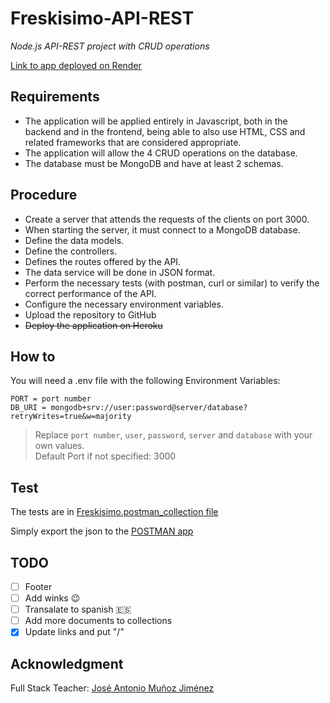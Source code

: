 # Freskisimo-API-REST
*Node.js API-REST project with CRUD operations*

[Link to app deployed on Render](https://freskisimo-api-rest.onrender.com/)

## Requirements
- The application will be applied entirely in Javascript, both in the backend and in the frontend, being able to also use HTML, CSS and related frameworks that are considered appropriate.
- The application will allow the 4 CRUD operations on the database.
- The database must be MongoDB and have at least 2 schemas.

## Procedure
- Create a server that attends the requests of the clients on port 3000.
- When starting the server, it must connect to a MongoDB database.
- Define the data models.
- Define the controllers.
- Defines the routes offered by the API.
- The data service will be done in JSON format.
- Perform the necessary tests (with postman, curl or similar) to verify the correct performance of the API.
- Configure the necessary environment variables.
- Upload the repository to GitHub
- ~~Deploy the application on Heroku~~

## How to
You will need a .env file with the following Environment Variables:

```
PORT = port number
DB_URI = mongodb+srv://user:password@server/database?retryWrites=true&w=majority
```
> Replace `port number`, `user`, `password`, `server` and `database` with your own values.\
> Default Port if not specified: 3000

## Test
The tests are in [Freskisimo.postman_collection file](https://github.com/Deg42/Fresquisimo-API-REST/blob/main/test/Freskisimo.postman_collection.json)

Simply export the json to the [POSTMAN app](https://www.postman.com/downloads/)

## TODO
- [ ] Footer
- [ ] Add winks :wink:
- [ ] Transalate to spanish :es:
- [ ] Add more documents to collections
- [X] Update links and put "/"

## Acknowledgment
Full Stack Teacher: 
[José Antonio Muñoz Jiménez](https://github.com/jamj2000) 
